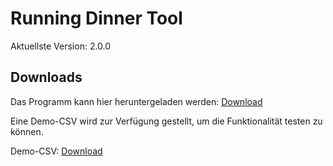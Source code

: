 # Running Dinner Tool

Aktuellste Version: 2.0.0

## Downloads

Das Programm kann hier heruntergeladen werden: [Download](https://github.com/john-kloss/Running-Dinner-Tool/releases/latest)

Eine Demo-CSV wird zur Verfügung gestellt, um die Funktionalität testen zu können.

Demo-CSV: [Download](https://drive.google.com/uc?authuser=0&id=1pZAnFPGVcAT_cV7oVRHI9rAwqS--sSsk&export=download)
